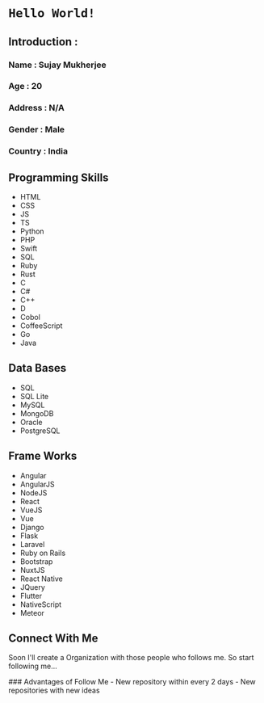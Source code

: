 # `Hello World!`
## Introduction :
### Name : Sujay Mukherjee
### Age : 20
### Address : N/A
### Gender : Male
### Country : India
## Programming Skills
- HTML
- CSS
- JS
- TS
- Python
- PHP
- Swift
- SQL
- Ruby
- Rust
- C
- C#
- C++
- D
- Cobol
- CoffeeScript
- Go
- Java

## Data Bases
- SQL
- SQL Lite
- MySQL
- MongoDB
- Oracle
- PostgreSQL

## Frame Works
- Angular
- AngularJS
- NodeJS
- React
- VueJS
- Vue
- Django
- Flask
- Laravel
- Ruby on Rails
- Bootstrap
- NuxtJS
- React Native
- JQuery
- Flutter
- NativeScript
- Meteor

## Connect With Me
<p>Soon I'll create a Organization with those people who follows me.
  So start following me...</p>
  ### Advantages of Follow Me
  - New repository within every 2 days
  - New repositories with new ideas
